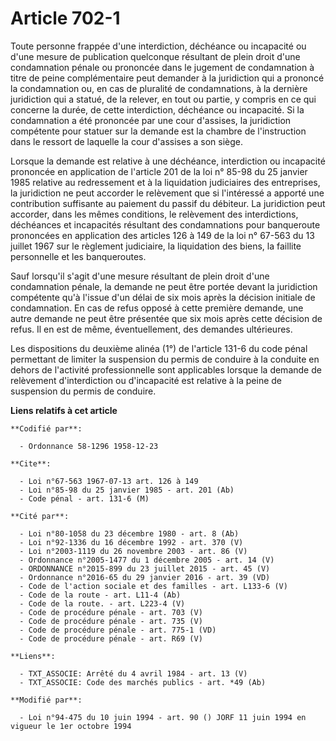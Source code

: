 # Article 702-1

Toute personne frappée d'une interdiction, déchéance ou incapacité ou d'une mesure de publication quelconque résultant de
plein droit d'une condamnation pénale ou prononcée dans le jugement de condamnation à titre de peine complémentaire peut
demander à la juridiction qui a prononcé la condamnation ou, en cas de pluralité de condamnations, à la dernière juridiction
qui a statué, de la relever, en tout ou partie, y compris en ce qui concerne la durée, de cette interdiction, déchéance ou
incapacité. Si la condamnation a été prononcée par une cour d'assises, la juridiction compétente pour statuer sur la demande
est la chambre de l'instruction dans le ressort de laquelle la cour d'assises a son siège.

Lorsque la demande est relative à une déchéance, interdiction ou incapacité prononcée en application de l'article 201 de la
loi n° 85-98 du 25 janvier 1985 relative au redressement et à la liquidation judiciaires des entreprises, la juridiction ne
peut accorder le relèvement que si l'intéressé a apporté une contribution suffisante au paiement du passif du débiteur. La
juridiction peut accorder, dans les mêmes conditions, le relèvement des interdictions, déchéances et incapacités résultant
des condamnations pour banqueroute prononcées en application des articles 126 à 149 de la loi n° 67-563 du 13 juillet 1967
sur le règlement judiciaire, la liquidation des biens, la faillite personnelle et les banqueroutes.

Sauf lorsqu'il s'agit d'une mesure résultant de plein droit d'une condamnation pénale, la demande ne peut être portée devant
la juridiction compétente qu'à l'issue d'un délai de six mois après la décision initiale de condamnation. En cas de refus
opposé à cette première demande, une autre demande ne peut être présentée que six mois après cette décision de refus. Il en
est de même, éventuellement, des demandes ultérieures.

Les dispositions du deuxième alinéa (1°) de l'article 131-6 du code pénal permettant de limiter la suspension du permis de
conduire à la conduite en dehors de l'activité professionnelle sont applicables lorsque la demande de relèvement
d'interdiction ou d'incapacité est relative à la peine de suspension du permis de conduire.

**Liens relatifs à cet article**

	**Codifié par**:

	  - Ordonnance 58-1296 1958-12-23

	**Cite**:

	  - Loi n°67-563 1967-07-13 art. 126 à 149
	  - Loi n°85-98 du 25 janvier 1985 - art. 201 (Ab)
	  - Code pénal - art. 131-6 (M)

	**Cité par**:

	  - Loi n°80-1058 du 23 décembre 1980 - art. 8 (Ab)
	  - Loi n°92-1336 du 16 décembre 1992 - art. 370 (V)
	  - Loi n°2003-1119 du 26 novembre 2003 - art. 86 (V)
	  - Ordonnance n°2005-1477 du 1 décembre 2005 - art. 14 (V)
	  - ORDONNANCE n°2015-899 du 23 juillet 2015 - art. 45 (V)
	  - Ordonnance n°2016-65 du 29 janvier 2016 - art. 39 (VD)
	  - Code de l'action sociale et des familles - art. L133-6 (V)
	  - Code de la route - art. L11-4 (Ab)
	  - Code de la route. - art. L223-4 (V)
	  - Code de procédure pénale - art. 703 (V)
	  - Code de procédure pénale - art. 735 (V)
	  - Code de procédure pénale - art. 775-1 (VD)
	  - Code de procédure pénale - art. R69 (V)

	**Liens**:

	  - TXT_ASSOCIE: Arrêté du 4 avril 1984 - art. 13 (V)
	  - TXT_ASSOCIE: Code des marchés publics - art. *49 (Ab)

	**Modifié par**:

	  - Loi n°94-475 du 10 juin 1994 - art. 90 () JORF 11 juin 1994 en vigueur le 1er octobre 1994
